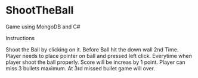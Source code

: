 # ShootTheBall
Game using MongoDB and C#

Instructions

Shoot the Ball by clicking on it. 
Before Ball hit the down wall 2nd Time.
Player needs to place pointer on ball and pressed left click.
Everytime when player shoot the ball properly.
Score will be increas by 1 point.
Player can miss 3 bullets maximum. 
At 3rd missed bullet game will over.
